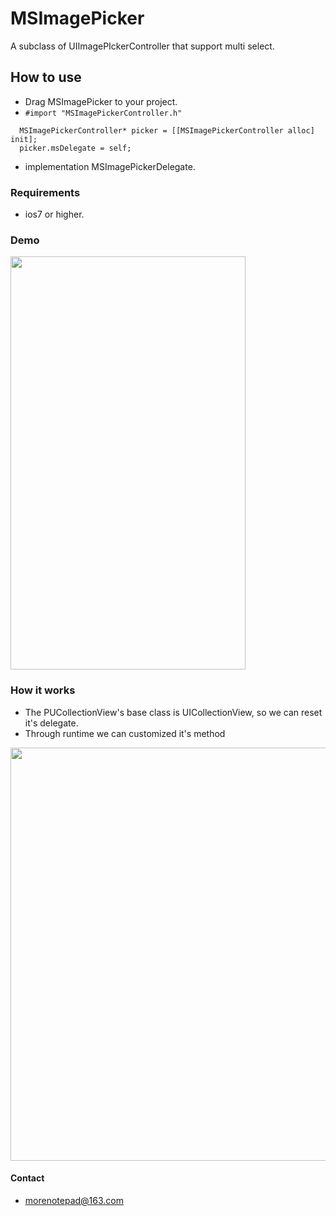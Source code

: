 # MSImagePicker
A subclass of UIImagePIckerController that support multi select.

## How to use
* Drag MSImagePicker to your project.
* `#import "MSImagePickerController.h"`
```
  MSImagePickerController* picker = [[MSImagePickerController alloc] init];
  picker.msDelegate = self;
```
* implementation MSImagePickerDelegate.

### Requirements
* ios7 or higher.

### Demo
<img src="https://github.com/Jameson-zxm/MSImagePicker/blob/master/demo.gif" width="376" height="661" />

### How it works
* The PUCollectionView's base class is UICollectionView, so we can reset it's delegate.
* Through runtime we can customized it's method
<img src="https://github.com/Jameson-zxm/MSImagePicker/blob/master/howitworks.png" width="829" height="661" />

#### Contact
* morenotepad@163.com
